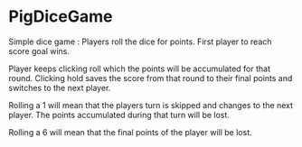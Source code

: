 # PigDiceGame

Simple dice game : Players roll the dice for points. First player to reach score goal wins.

Player keeps clicking roll which the points will be accumulated for that round. Clicking hold saves the score from that round to their final points and switches to the next player.

Rolling a 1 will mean that the players turn is skipped and changes to the next player. The points accumulated during that turn will be lost.

Rolling a 6 will mean that the final points of the player will be lost.

